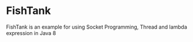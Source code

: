 # FishTank
FishTank is an example for using Socket Programming, Thread and lambda expression in Java 8
